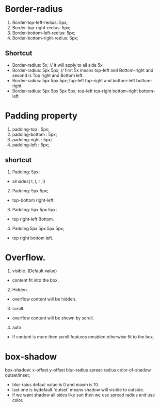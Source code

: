 # Border-radius 

1. Border-top-left-redius: 5px;
2. Border-top-right-redius: 5px;
3. Border-bottom-left-redius: 5px;
4. Border-bottom-right-redius: 5px;

## Shortcut

- Border-radius: 5x; // it will apply to all side 5x
- Border-radius: 5px 5px; // first 5x means top-left and Bottom-right and second is Top right and Bottom left.
- Border-radius: 5px 5px 5px; top-left  top-right and bottom-left  bottom-right
- Border-radius: 5px 5px 5px 5px; top-left  top-right  bottom-right  bottom-left



# Padding property 

1. padding-top : 5px;
2. padding-bottom : 5px;
3. padding-right : 5px;
4. padding-left : 5px;

## shortcut

1. Padding: 5px;
- all sides( t, l, r ,l)

2. Padding: 5px 5px;
- top-bottom  right-left.

3. Padding: 5px 5px 5px;
- top  right-left  Bottom.

4. Padding 5px 5px 5px 5px;
- top  right  bottom  left.



# Overflow.

1. visible. (Default value)
- content fit into the box.

2. Hidden.
- overflow content will be hidden.

3. scroll.
- overflow content will be shown by scroll.

4. auto
- If content is more then scroll features emabled otherwise fit to the box.


# box-shadow

box-shadow: x-offset  y-offset  blur-radius   spreat-radius   color-of-shadow outset/inset;

- blur-raius defaut value is 0 and maxm is 10.
- last one is bydefault 'outset' means shadow will visible to outside.
- if we want shadow all sides like sun then we use spread radius and use color.

